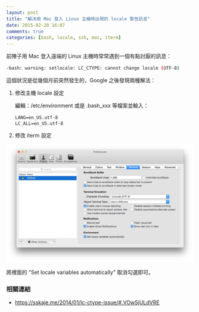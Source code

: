 ```yaml
---
layout: post
title: "解決用 Mac 登入 Linux 主機時出現的 locale 警告訊息"
date: 2015-02-20 16:07
comments: true
categories: [bash, locale, ssh, mac, iterm]
---
```


前陣子用 Mac 登入遠端的 Linux 主機時常常遇到一個有點討厭的訊息：

```bash
-bash: warning: setlocale: LC_CTYPE: cannot change locale (UTF-8)
```

這個狀況是從幾個月前突然發生的，Google 之後發現兩種解法：

1.	修改主機 locale 設定
	
	編輯：/etc/environment 或是 .bash_xxx 等檔案並輸入：
	```
	LANG=en_US.utf-8
	LC_ALL=en_US.utf-8
	```

2.	修改 iterm 設定

![](/images/iterm-local-setting.jpg)

將裡面的 "Set locale variables automatically" 取消勾選即可。

### 相關連結

-	https://sskaje.me/2014/01/lc-ctype-issue/#.VOwSjULdVRE
